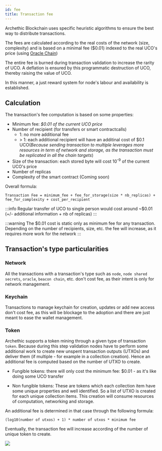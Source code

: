 ```yaml
---
id: fee
title: Transaction fee
---
```


Archethic Blockchain uses specific heuristic algorithms to ensure the best way to distribute transactions.

The fees are calculated according to the real costs of the network (size, complexity) and is based on a minimal fee ($0.01) indexed to the real UCO's price (using [Oracle Chain](/learn/oracle-chain))

The entire fee is burned during transaction validation to increase the rarity of  UCO.
A deflation is ensured by this programmatic destruction of  UCO, thereby raising the value of UCO.

In this manner, a just reward system for node's labour and availability is established.
## Calculation

The transaction's fee computation is based on some properties:
- Minimum fee: *$0.01 of the current UCO price*
- Number of recipient (for transfers or smart contractcalls)
  - 1: no more additional fee 
  - \> 1: each additional recipient will have an additinal cost of $0.1 UCO(*Because sending transaction to multiple leverages more resources in term of network and storage, as the transaction must be replicated in all the chain targets*)
- Size of the transaction: each stored byte will cost 10<sup>-9</sup> of the current UCO's price
- Number of replicas
- Complexity of the smart contract (Coming soon)


Overall formula:
```
Transaction Fee = minimum_fee + fee_for_storage(size * nb_replicas) + fee_for_complexity + cost_per_recipient
```

:::info
Regular transfer of UCO to single person would cost around ~$0.01 (+/- additional information + nb of replicas)
:::

:::warning
The $0.01 cost is static only as minimum fee for any transaction. 
Depending on the number of recipients, size, etc. the fee will increase, as it requires more work for the network
:::

## Transaction's type particularities

### Network

All the transactions with a transaction's type such as `node`, `node shared secrets`, `oracle`, `beacon chain`, etc. don't cost fee, as their intent is only for network management.

### Keychain

Transactions to manage keychain for creation, updates or add new access don't cost fee, as this will be blockage to the adoption and there are just meant to ease the wallet management.

### Token 

Archethic supports a token mining through a given type of transaction `token`. Because during this step validation nodes have to perform some additional work to create new unspent transaction outputs (UTXOs) and deliver them (if multiple - for example in a collection creation). Hence an additional fee is computed based on the number of UTXO to create.

- Fungible tokens: there will only cost the minimum fee: $0.01 - as it's like doing some UCO transfer

- Non fungible tokens: These are tokens which each collection item have some unique properties and well identified. So a list of UTXO is created for each unique collection items. This creation will consume resources of computation, networking and storage.

An additional fee is determined in that case through the following formula: 

`(log10(number of utxos) + 1) * number of utxos * minimum fee`

Eventually, the transaction fee will increase according of the number of unique token to create.

![](/img/nft_additional_fee.svg)
